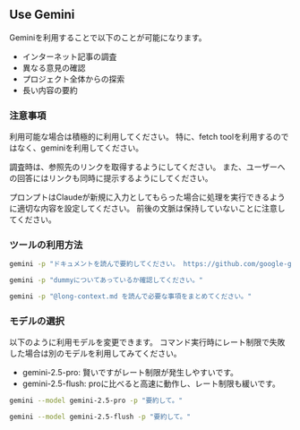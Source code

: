 ## Use Gemini

Geminiを利用することで以下のことが可能になります。

- インターネット記事の調査
- 異なる意見の確認
- プロジェクト全体からの探索
- 長い内容の要約

### 注意事項

利用可能な場合は積極的に利用してください。
特に、fetch toolを利用するのではなく、geminiを利用してください。

調査時は、参照先のリンクを取得するようにしてください。
また、ユーザーへの回答にはリンクも同時に提示するようにしてください。

プロンプトはClaudeが新規に入力としてもらった場合に処理を実行できるように適切な内容を設定してください。
前後の文脈は保持していないことに注意してください。

### ツールの利用方法

```sh
gemini -p "ドキュメントを読んで要約してください。 https://github.com/google-gemini/gemini-cli"

gemini -p "dummyについてあっているか確認してください。"

gemini -p "@long-context.md を読んで必要な事項をまとめてください。"
```

### モデルの選択

以下のように利用モデルを変更できます。
コマンド実行時にレート制限で失敗した場合は別のモデルを利用してみてください。

- gemini-2.5-pro: 賢いですがレート制限が発生しやすいです。
- gemini-2.5-flush: proに比べると高速に動作し、レート制限も緩いです。

```sh
gemini --model gemini-2.5-pro -p "要約して。"

gemini --model gemini-2.5-flush -p "要約して。"
```
